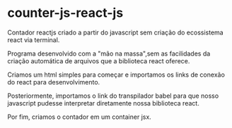 # counter-js-react-js

Contador reactjs criado a partir do javascript sem criação do ecossistema react
via terminal.


Programa desenvolvido com a "mão na massa",sem as facilidades da criação automática de arquivos
que a biblioteca react oferece.


Criamos um html simples para começar e importamos os links de conexão do react para desenvolvimento.


Posteriormente, importamos o link do transpilador babel para que nosso javascript pudesse interpretar
diretamente nossa biblioteca react.


Por fim, criamos o contador em um container jsx.
